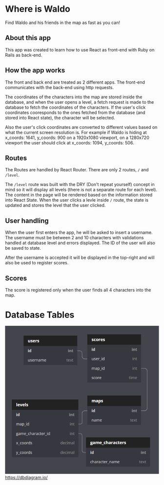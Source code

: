 # Where is Waldo
Find Waldo and his friends in the map as fast as you can!

## About this app

This app was created to learn how to use React as front-end with Ruby on Rails as back-end. 

## How the app works

The front and back end are treated as 2 different apps.
The front-end communicates with the back-end using http requests.

The coordinates of the characters into the map are stored inside the database, and when the user opens a level, a fetch request is made to the database to fetch the coordinates of the characters.
If the user's click coordinates cooresponds to the ones fetched from the database (and stored into React state), the character will be selected.

Also the user's click coordinates are converted to different values based on what the current screen resolution is. For example if Waldo is hiding at x_coords: 1641, y_coords: 900 on a 1920x1080 viewport, on a 1280x720 viewport the user should click at x_coords: 1094, y_coords: 506.

## Routes
The Routes are handled by React Router. There are only 2 routes, `/` and `/level`.

The `/level` route was built with the DRY (Don't repeat yourself) concept in mind so it will display all levels (there is not a separate route for each level).
The content in the page will be rendered based on the information stored into React State. When the user clicks a levle inside `/` route, the state is updated and stores the level that the user clicked.

## User handling

When the user first enters the app, he will be asked to insert a username. The username must be between 2 and 10 characters with validations handled at database level and errors displayed. The ID of the user will also be saved to state.

After the username is accepted it will be displayed in the top-right and will also be used to register scores.

## Scores

The score is registered only when the user finds all 4 characters into the map.


# Database Tables

![Database tables](FRwUDejuWF.png)
https://dbdiagram.io/

